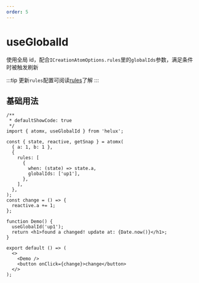 ```yaml
---
order: 5
---
```


# useGlobalId

使用全局 id，配合`ICreationAtomOptions.rules`里的`globalIds`参数，满足条件时被触发刷新

:::tip
更新`rules`配置可阅读[rules](/api/base/atom#rules)了解
:::

## 基础用法

```tsx
/**
 * defaultShowCode: true
 */
import { atomx, useGlobalId } from 'helux';

const { state, reactive, getSnap } = atomx(
  { a: 1, b: 1 },
  {
    rules: [
      {
        when: (state) => state.a,
        globalIds: ['up1'],
      },
    ],
  },
);
const change = () => {
  reactive.a += 1;
};

function Demo() {
  useGlobalId('up1');
  return <h1>found a changed! update at: {Date.now()}</h1>;
}

export default () => (
  <>
    <Demo />
    <button onClick={change}>change</button>
  </>
);
```
